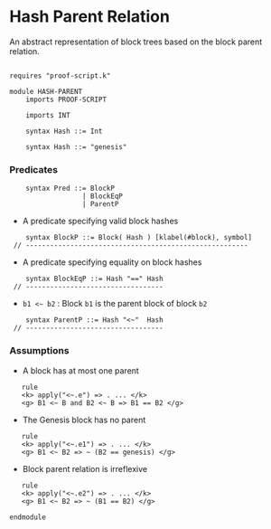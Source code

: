 Hash Parent Relation
====================

An abstract representation of block trees based on the block parent relation.

```k

requires "proof-script.k"

module HASH-PARENT 
    imports PROOF-SCRIPT

    imports INT

    syntax Hash ::= Int
    
    syntax Hash ::= "genesis"
```

### Predicates

```k
    syntax Pred ::= BlockP
                  | BlockEqP
                  | ParentP
```

- A predicate specifying valid block hashes

```k
    syntax BlockP ::= Block( Hash ) [klabel(#block), symbol]
 // -------------------------------------------------------
```

- A predicate specifying equality on block hashes

```k
    syntax BlockEqP ::= Hash "==" Hash
 // ----------------------------------
```

- `b1 <~ b2` : Block `b1` is the parent block of block `b2`

```k
    syntax ParentP ::= Hash "<~"  Hash
 // ----------------------------------
```

### Assumptions

- A block has at most one parent

```k
   rule
   <k> apply("<~.e") => . ... </k>
   <g> B1 <~ B and B2 <~ B => B1 == B2 </g>
```

- The Genesis block has no parent

```k
   rule
   <k> apply("<~.e1") => . ... </k>
   <g> B1 <~ B2 => ~ (B2 == genesis) </g>
```

- Block parent relation is irreflexive

```k
   rule
   <k> apply("<~.e2") => . ... </k>
   <g> B1 <~ B2 => ~ (B1 == B2) </g> 
```

```k
endmodule
```
